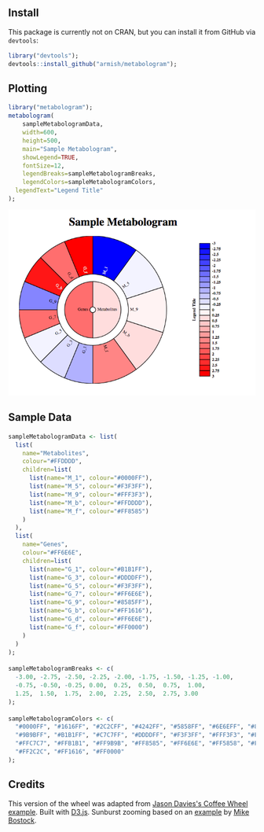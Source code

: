 ## Install
This package is currently not on CRAN, but you can install it from GitHub via `devtools`:

```r
library("devtools");
devtools::install_github("armish/metabologram");
```

## Plotting
```r
library("metabologram");
metabologram(
	sampleMetabologramData, 
	width=600, 
	height=500, 
	main="Sample Metabologram",
	showLegend=TRUE,
	fontSize=12,
	legendBreaks=sampleMetabologramBreaks,
	legendColors=sampleMetabologramColors,
  legendText="Legend Title"
);
```

![Sample Metabologram](metabologramScreenshot.png)

## Sample Data

```r
sampleMetabologramData <- list(
  list(
    name="Metabolites",
    colour="#FFDDDD",
    children=list(
      list(name="M_1", colour="#0000FF"),
      list(name="M_5", colour="#F3F3FF"),
      list(name="M_9", colour="#FFF3F3"),
      list(name="M_b", colour="#FFDDDD"),
      list(name="M_f", colour="#FF8585")
    )
  ),
  list(
    name="Genes",
    colour="#FF6E6E",
    children=list(
      list(name="G_1", colour="#B1B1FF"),
      list(name="G_3", colour="#DDDDFF"),
      list(name="G_5", colour="#F3F3FF"),
      list(name="G_7", colour="#FF6E6E"),
      list(name="G_9", colour="#8585FF"),
      list(name="G_b", colour="#FF1616"),
      list(name="G_d", colour="#FF6E6E"),
      list(name="G_f", colour="#FF0000")
    )
  )
);

sampleMetabologramBreaks <- c(
  -3.00, -2.75, -2.50, -2.25, -2.00, -1.75, -1.50, -1.25, -1.00, 
  -0.75, -0.50, -0.25, 0.00,  0.25,  0.50,  0.75,  1.00,  
  1.25,  1.50,  1.75,  2.00,  2.25,  2.50,  2.75, 3.00
);

sampleMetabologramColors <- c(
  "#0000FF", "#1616FF", "#2C2CFF", "#4242FF", "#5858FF", "#6E6EFF", "#8585FF",
  "#9B9BFF", "#B1B1FF", "#C7C7FF", "#DDDDFF", "#F3F3FF", "#FFF3F3", "#FFDDDD",
  "#FFC7C7", "#FFB1B1", "#FF9B9B", "#FF8585", "#FF6E6E", "#FF5858", "#FF4242",
  "#FF2C2C", "#FF1616", "#FF0000"
);

```

## Credits
This version of the wheel was adapted from [Jason Davies's Coffee Wheel example](https://www.jasondavies.com/coffee-wheel/). 
Built with [D3.js](http://d3js.org/). Sunburst zooming based on an [example](http://bl.ocks.org/mbostock/4348373) by [Mike Bostock](http://bost.ocks.org/mike).
